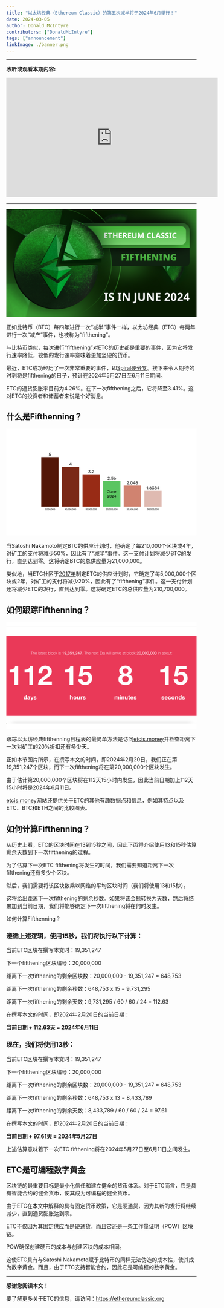 ```yaml
---
title: "以太坊经典（Ethereum Classic）的第五次减半将于2024年6月举行！"
date: 2024-03-05
author: Donald McIntyre
contributors: ["DonaldMcIntyre"]
tags: ["announcement"]
linkImage: ./banner.png
---
```


---
**收听或观看本期内容:**

<iframe width="560" height="315" src="https://www.youtube.com/embed/h4e7QYI8L8A" title="YouTube video player" frameborder="0" allow="accelerometer; autoplay; clipboard-write; encrypted-media; gyroscope; picture-in-picture; web-share" allowfullscreen></iframe>

---

![](./banner.png)

正如比特币（BTC）每四年进行一次“减半”事件一样，以太坊经典（ETC）每两年进行一次“减产”事件，也被称为“fifthening”。

与比特币类似，每次进行“fifthening”对ETC的历史都是重要的事件，因为它将发行速率降低，较低的发行速率意味着更加坚硬的货币。

最近，ETC成功经历了一次非常重要的事件，即[Spiral硬分叉](https://ethereumclassic.org/blog/2024-01-16-announcement-upgrade-your-nodes-for-the-ethereum-classic-spiral-upgrade-on-block-19250000)。接下来令人期待的时刻将是fifthening的日子，预计在2024年5月27日至6月11日期间。

ETC的通货膨胀率目前为4.26%。在下一次fifthening之后，它将降至3.41%。这对ETC的投资者和储蓄者来说是个好消息。

## 什么是Fifthenning？

![](./11.png)

当Satoshi Nakamoto制定BTC的供应计划时，他确定了每210,000个区块或4年，对矿工的支付将减少50%，因此有了“减半”事件。这一支付计划将减少BTC的发行，直到达到零。这将确定BTC的总供应量为21,000,000。

类似地，当ETC社区于[2017年](https://ecips.ethereumclassic.org/ECIPs/ecip-1017)制定ETC的供应计划时，它确定了每5,000,000个区块或2年，对矿工的支付将减少20%，因此有了“fifthening”事件。这一支付计划还将减少ETC的发行，直到达到零。这将确定ETC的总供应量为210,700,000。

## 如何跟踪Fifthenning？

![](2.png)

跟踪以太坊经典fifthenning日程表的最简单方法是访问[etcis.money](https://etcis.money/)并检查距离下一次对矿工的20%折扣还有多少天。

正如本节图片所示，在撰写本文的时间，即2024年2月20日，我们正在第19,351,247个区块，而下一次fifthening将在第20,000,000个区块发生。

由于估计第20,000,000个区块将在112天15小时内发生，因此当前日期加上112天15小时将是2024年6月11日。

[etcis.money](https://etcis.money/)网站还提供关于ETC的其他有趣数据点和信息，例如其特点以及ETC、BTC和ETH之间的比较图表。

## 如何计算Fifthenning？

从历史上看，ETC的区块时间在13到15秒之间，因此下面将介绍使用13和15秒估算剩余天数到下一次fifthening的过程。

为了估算下一次ETC fifthening将发生的时间，我们需要知道距离下一次fifthening还有多少个区块。

然后，我们需要将该区块数乘以网络的平均区块时间（我们将使用13和15秒）。

这将给出距离下一次fifthening的剩余秒数。如果将该金额转换为天数，然后将结果加到当前日期，我们将能够确定下一次fifthening将在何时发生。

如何计算Fifthenning？

### 遵循上述逻辑，使用15秒，我们将执行以下计算：

当前ETC区块在撰写本文时：19,351,247

下一个fifthening区块编号：20,000,000

距离下一次fifthening的剩余区块数：20,000,000 - 19,351,247 = 648,753

距离下一次fifthening的剩余秒数：648,753 x 15 = 9,731,295

距离下一次fifthening的剩余天数：9,731,295 / 60 / 60 / 24 = 112.63

在撰写本文的时间，即2024年2月20日的当前日期：

**当前日期 + 112.63天 = 2024年6月11日**

### 现在，我们将使用13秒：

当前ETC区块在撰写本文时：19,351,247

下一个fifthening区块编号：20,000,000

距离下一次fifthening的剩余区块数：20,000,000 - 19,351,247 = 648,753

距离下一次fifthening的剩余秒数：648,753 x 13 = 8,433,789

距离下一次fifthening的剩余天数：8,433,789 / 60 / 60 / 24 = 97.61

在撰写本文的时间，即2024年2月20日的当前日期：

**当前日期 + 97.61天 = 2024年5月27日**

上述估算意味着下一次ETC fifthening将在2024年5月27日至6月11日之间发生。

## ETC是可编程数字黄金

区块链的最重要目标是最小化信任和建立健全的货币体系。对于ETC而言，它是具有智能合约的健全货币，使其成为可编程的健全货币。

由于ETC在本文中解释的具有固定货币政策，它是硬通货，因为其新的发行将继续减少，直到通货膨胀达到零。

ETC不仅因为其固定供应而是硬通货，而且它还是一条工作量证明（POW）区块链。

POW确保创建硬币的成本与创建区块的成本相同。

这使ETC具有与Satoshi Nakamoto赋予比特币的同样无法伪造的成本性，使其成为数字黄金。而且，由于ETC支持智能合约，因此它是可编程的数字黄金。

---

**感谢您阅读本文！**

要了解更多关于ETC的信息，请访问：https://ethereumclassic.org
